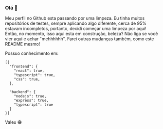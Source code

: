 ### Olá 👋

Meu perfil no Github esta passando por uma limpeza. Eu tinha muitos repositórios de testes, sempre aplicando algo diferente, cerca de 95% estavam incompletos, portanto, decidi começar uma limpeza por aqui!
Então, no momento, isso aqui esta em construção, beleza? Não liga se você vier aqui e achar "mehhhhhh".
Farei outras mudanças também, como este README mesmo!

Possuo conhecimento em:

```
[{
  "frontend": {
    "react": true,
    "typescript": true,
    "css": true,
  },

  "backend": {
    "nodejs": true,
    "express": true,
    "typescript": true
  }
}]
```

Valeu 😁

<!--
**piagja/piagja** is a ✨ _special_ ✨ repository because its `README.md` (this file) appears on your GitHub profile.

Here are some ideas to get you started:

- 🔭 I’m currently working on ...
- 🌱 I’m currently learning ...
- 👯 I’m looking to collaborate on ...
- 🤔 I’m looking for help with ...
- 💬 Ask me about ...
- 📫 How to reach me: ...
- 😄 Pronouns: ...
- ⚡ Fun fact: ...
-->
